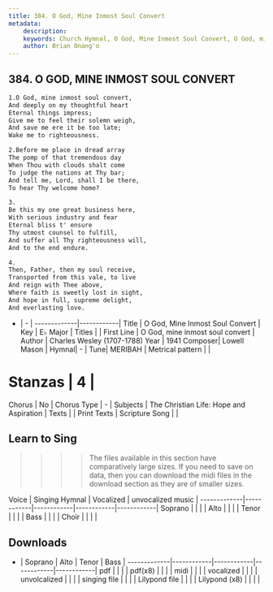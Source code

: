 ```yaml
---
title: 384. O God, Mine Inmost Soul Convert
metadata:
    description: 
    keywords: Church Hymnal, O God, Mine Inmost Soul Convert, O God, mine inmost soul convert, 
    author: Brian Onang'o
---
```



## 384. O GOD, MINE INMOST SOUL CONVERT

```txt
1.O God, mine inmost soul convert, 
And deeply on my thoughtful heart 
Eternal things impress; 
Give me to feel their solemn weigh, 
And save me ere it be too late; 
Wake me to righteousness. 

2.Before me place in dread array 
The pomp of that tremendous day 
When Thou with clouds shalt come 
To judge the nations at Thy bar; 
And tell me, Lord, shall I be there, 
To hear Thy welcome home? 

3.
Be this my one great business here, 
With serious industry and fear 
Eternal bliss t' ensure 
Thy utmost counsel to fulfill, 
And suffer all Thy righteousness will, 
And to the end endure. 

4.
Then, Father, then my soul receive, 
Transported from this vale, to live 
And reign with Thee above, 
Where faith is sweetly lost in sight, 
And hope in full, supreme delight, 
And everlasting love.
```

- |   -  |
-------------|------------|
Title | O God, Mine Inmost Soul Convert |
Key | E♭ Major |
Titles |  |
First Line | O God, mine inmost soul convert |
Author | Charles Wesley (1707-1788)
Year | 1941
Composer| Lowell Mason |
Hymnal|  - |
Tune| MERIBAH |
Metrical pattern | |
# Stanzas | 4 |
Chorus | No |
Chorus Type | - |
Subjects | The Christian Life: Hope and Aspiration |
Texts |  |
Print Texts | 
Scripture Song |  |
  
## Learn to Sing

>>>> The files available in this section have comparatively large sizes. If you need to save on data, then you can download the midi files in the download section as they are of smaller sizes.

Voice |  Singing Hymnal | Vocalized | unvocalized music |
-------------|------------|------------|------------|------------|
Soprano | | | |
Alto | | | |
Tenor | | | |
Bass | | | |
Choir | | | |

## Downloads

- |  Soprano | Alto | Tenor | Bass |
-------------|------------|------------|------------|------------|
pdf | | | |
pdf(x8) | | | |
midi | | | |
vocalized | | | |
unvolcalized | | | |
singing file | | | |
Lilypond file | | | |
Lilypond (x8) | | | |
  